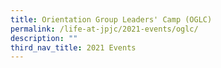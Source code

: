 ```yaml
---
title: Orientation Group Leaders' Camp (OGLC)
permalink: /life-at-jpjc/2021-events/oglc/
description: ""
third_nav_title: 2021 Events
---
```

